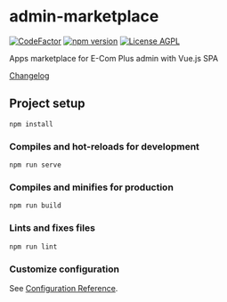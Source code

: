 # admin-marketplace

[![CodeFactor](https://www.codefactor.io/repository/github/ecomclub/admin-marketplace/badge/master)](https://www.codefactor.io/repository/github/ecomclub/admin-marketplace/overview/master)
[![npm version](https://img.shields.io/npm/v/@ecomplus/admin-marketplace.svg)](https://www.npmjs.org/@ecomplus/admin-marketplace)
[![License AGPL](https://img.shields.io/badge/License-AGPL-orange.svg)](https://opensource.org/licenses/AGPL-3.0)

Apps marketplace for E-Com Plus admin with Vue.js SPA

[Changelog](https://github.com/ecomclub/admin-marketplace/blob/master/CHANGELOG.md)

## Project setup
```
npm install
```

### Compiles and hot-reloads for development
```
npm run serve
```

### Compiles and minifies for production
```
npm run build
```

### Lints and fixes files
```
npm run lint
```

### Customize configuration
See [Configuration Reference](https://cli.vuejs.org/config/).
